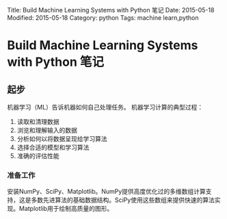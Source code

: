 Title: Build Machine Learning Systems with Python 笔记
Date: 2015-05-18
Modified: 2015-05-18
Category: python
Tags: machine learn,python

# Build Machine Learning Systems with Python 笔记
## 起步
机器学习（ML）告诉机器如何自己处理任务。
机器学习计算的典型过程：
1. 读取和清理数据
2. 浏览和理解输入的数据
3. 分析如何以将数据呈现给学习算法
4. 选择合适的模型和学习算法
5. 准确的评估性能
### 准备工作
安装NumPy、SciPy、Matplotlib。NumPy提供高度优化过的多维数组计算支持，这是多数先进算法的基础数据结构。SciPy使用这些数组来提供快速的算法实现。Matplotlib用于绘制高质量的图形。
